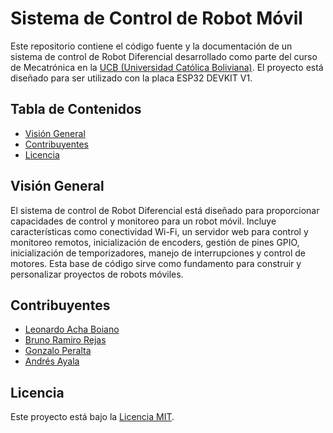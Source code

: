 # Sistema de Control de Robot Móvil

Este repositorio contiene el código fuente y la documentación de un sistema de control de Robot Diferencial desarrollado como parte del curso de Mecatrónica en la [UCB (Universidad Católica Boliviana)](https://www.scz.ucb.edu.bo). 
El proyecto está diseñado para ser utilizado con la placa ESP32 DEVKIT V1.

## Tabla de Contenidos
- [Visión General](#visión-general)
- [Contribuyentes](#contribuyentes)
- [Licencia](#licencia)

## Visión General

El sistema de control de Robot Diferencial está diseñado para proporcionar capacidades de control y monitoreo para un robot móvil. Incluye características como conectividad Wi-Fi, un servidor web para control y monitoreo remotos, inicialización de encoders, gestión de pines GPIO, inicialización de temporizadores, manejo de interrupciones y control de motores. Esta base de código sirve como fundamento para construir y personalizar proyectos de robots móviles.

## Contribuyentes

- [Leonardo Acha Boiano]((https://github.com/leonardoAB1))
- [Bruno Ramiro Rejas]()
- [Gonzalo Peralta]()
- [Andrés Ayala]()

## Licencia

Este proyecto está bajo la [Licencia MIT](LICENSE).
